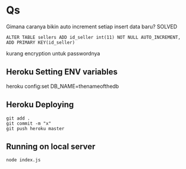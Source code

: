 # Qs

Gimana caranya bikin auto increment setiap insert data baru? SOLVED

```
ALTER TABLE sellers ADD id_seller int(11) NOT NULL AUTO_INCREMENT,
ADD PRIMARY KEY(id_seller)
```

kurang encryption untuk passwordnya

## Heroku Setting ENV variables

heroku config:set DB_NAME=thenameofthedb

## Heroku Deploying

```
git add .
git commit -m "x"
git push heroku master
```

## Running on local server

`node index.js`